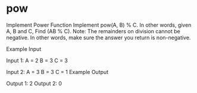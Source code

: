 # pow

 Implement Power Function
Implement pow(A, B) % C. In other words, given A, B and C, Find (AB % C).
Note: The remainders on division cannot be negative. In other words, make sure the answer you return is non-negative.

Example Input

Input 1:
A = 2
B = 3
C = 3

Input 2:
A = 3
B = 3
C = 1
Example Output

Output 1:
2
Output 2:
0
